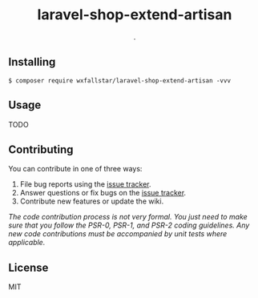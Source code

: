 <h1 align="center"> laravel-shop-extend-artisan </h1>

<p align="center"> .</p>


## Installing

```shell
$ composer require wxfallstar/laravel-shop-extend-artisan -vvv
```

## Usage

TODO

## Contributing

You can contribute in one of three ways:

1. File bug reports using the [issue tracker](https://github.com/wxfallstar/laravel-shop-extend-artisan/issues).
2. Answer questions or fix bugs on the [issue tracker](https://github.com/wxfallstar/laravel-shop-extend-artisan/issues).
3. Contribute new features or update the wiki.

_The code contribution process is not very formal. You just need to make sure that you follow the PSR-0, PSR-1, and PSR-2 coding guidelines. Any new code contributions must be accompanied by unit tests where applicable._

## License

MIT